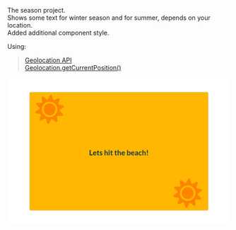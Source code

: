 The season project.\
Shows some text for winter season and for summer, depends on your location.\
Added additional component style.

Using:

> [Geolocation API](https://developer.mozilla.org/en-US/docs/Web/API/Geolocation_API)\
> [Geolocation.getCurrentPosition()](https://developer.mozilla.org/en-US/docs/Web/API/Geolocation/getCurrentPosition)

<img src="public/img/season.png" width="600" >

